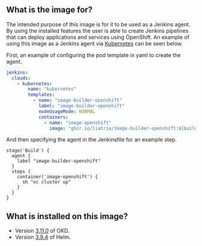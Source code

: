 ## What is the image for?
The intended purpose of this image is for it to be used as a Jenkins agent. By using the installed features the user is able to create Jenkins pipelines that can deploy applications and services using OpenShift. An example of using this image as a Jenkins agent via [Kubernetes](https://plugins.jenkins.io/kubernetes/) can be seen below. 

First, an example of configuring the pod template in yaml to create the agent.

```yaml
jenkins:
  clouds:
    - kubernetes:
        name: "kubernetes"
        templates:
          - name: "image-builder-openshift"
            label: "image-builder-openshift"
            nodeUsageMode: NORMAL
            containers:
              - name: "image-openshift"
                image: "ghcr.io/liatrio/image-builder-openshift:${builder_images_version}"
```
And then specifying the agent in the Jenkinsfile for an example step.

```jenkins
stage('Build') {
  agent {
    label "image-builder-openshift"
  }
  steps {
    container('image-openshift') {
      sh "oc cluster up"
    }
  }
}
```

## What is installed on this image?
- Version [3.11.0](https://github.com/openshift/origin/tree/release-3.11) of OKD.
- Version [3.9.4](https://hub.docker.com/layers/alpine/helm/3.9.4/images/sha256-b1883b29f2d04ab86cc4ac052ac8a897fd360e16bbec9dcb37268bcca7d26ed8?context=explore) of Helm.
